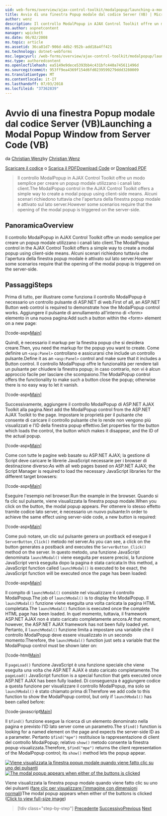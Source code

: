 ```yaml
---
uid: web-forms/overview/ajax-control-toolkit/modalpopup/launching-a-modal-popup-window-from-server-code-vb
title: Avvio di una finestra Popup modale dal codice Server (VB) | Microsoft Docs
author: wenz
description: Il controllo ModalPopup in AJAX Control Toolkit offre un modo semplice per creare un popup modale utilizzano i canali lato client. Tuttavia alcuni scenari richiedono che t...
ms.author: aspnetcontent
manager: wpickett
ms.date: 06/02/2008
ms.topic: article
ms.assetid: 36ca81d7-906d-4db2-952b-add18a4ff421
ms.technology: dotnet-webforms
msc.legacyurl: /web-forms/overview/ajax-control-toolkit/modalpopup/launching-a-modal-popup-window-from-server-code-vb
msc.type: authoredcontent
ms.openlocfilehash: ea5149e9dece5393bb4c431bfc440a745611496d
ms.sourcegitcommit: 953ff9ea4369f154d6fd0239599279ddd3280009
ms.translationtype: MT
ms.contentlocale: it-IT
ms.lasthandoff: 07/03/2018
ms.locfileid: "37362839"
---
```

<a name="launching-a-modal-popup-window-from-server-code-vb"></a><span data-ttu-id="1e9c0-104">Avvio di una finestra Popup modale dal codice Server (VB)</span><span class="sxs-lookup"><span data-stu-id="1e9c0-104">Launching a Modal Popup Window from Server Code (VB)</span></span>
====================
<span data-ttu-id="1e9c0-105">da [Christian Wenz](https://github.com/wenz)</span><span class="sxs-lookup"><span data-stu-id="1e9c0-105">by [Christian Wenz](https://github.com/wenz)</span></span>

<span data-ttu-id="1e9c0-106">[Scaricare il codice](http://download.microsoft.com/download/2/4/0/24052038-f942-4336-905b-b60ae56f0dd5/ModalPopup1.vb.zip) o [Scarica il PDF](http://download.microsoft.com/download/b/6/a/b6ae89ee-df69-4c87-9bfb-ad1eb2b23373/modalpopup1VB.pdf)</span><span class="sxs-lookup"><span data-stu-id="1e9c0-106">[Download Code](http://download.microsoft.com/download/2/4/0/24052038-f942-4336-905b-b60ae56f0dd5/ModalPopup1.vb.zip) or [Download PDF](http://download.microsoft.com/download/b/6/a/b6ae89ee-df69-4c87-9bfb-ad1eb2b23373/modalpopup1VB.pdf)</span></span>

> <span data-ttu-id="1e9c0-107">Il controllo ModalPopup in AJAX Control Toolkit offre un modo semplice per creare un popup modale utilizzano i canali lato client.</span><span class="sxs-lookup"><span data-stu-id="1e9c0-107">The ModalPopup control in the AJAX Control Toolkit offers a simple way to create a modal popup using client-side means.</span></span> <span data-ttu-id="1e9c0-108">Alcuni scenari richiedono tuttavia che l'apertura della finestra popup modale è attivato sul lato server.</span><span class="sxs-lookup"><span data-stu-id="1e9c0-108">However some scenarios require that the opening of the modal popup is triggered on the server-side.</span></span>


## <a name="overview"></a><span data-ttu-id="1e9c0-109">Panoramica</span><span class="sxs-lookup"><span data-stu-id="1e9c0-109">Overview</span></span>

<span data-ttu-id="1e9c0-110">Il controllo ModalPopup in AJAX Control Toolkit offre un modo semplice per creare un popup modale utilizzano i canali lato client.</span><span class="sxs-lookup"><span data-stu-id="1e9c0-110">The ModalPopup control in the AJAX Control Toolkit offers a simple way to create a modal popup using client-side means.</span></span> <span data-ttu-id="1e9c0-111">Alcuni scenari richiedono tuttavia che l'apertura della finestra popup modale è attivato sul lato server.</span><span class="sxs-lookup"><span data-stu-id="1e9c0-111">However some scenarios require that the opening of the modal popup is triggered on the server-side.</span></span>

## <a name="steps"></a><span data-ttu-id="1e9c0-112">Passaggi</span><span class="sxs-lookup"><span data-stu-id="1e9c0-112">Steps</span></span>

<span data-ttu-id="1e9c0-113">Prima di tutto, per illustrare come funziona il controllo ModalPopup è necessario un controllo pulsante di ASP.NET di web.</span><span class="sxs-lookup"><span data-stu-id="1e9c0-113">First of all, an ASP.NET Button web control is required to demonstrate how the ModalPopup control works.</span></span> <span data-ttu-id="1e9c0-114">Aggiungere il pulsante di annullamento all'interno di &lt;form&gt; elemento in una nuova pagina:</span><span class="sxs-lookup"><span data-stu-id="1e9c0-114">Add such a button within the &lt;form&gt; element on a new page:</span></span>

[!code-aspx[Main](launching-a-modal-popup-window-from-server-code-vb/samples/sample1.aspx)]

<span data-ttu-id="1e9c0-115">Quindi, è necessario il markup per la finestra popup che si desidera creare.</span><span class="sxs-lookup"><span data-stu-id="1e9c0-115">Then, you need the markup for the popup you want to create.</span></span> <span data-ttu-id="1e9c0-116">Come definire un `<asp:Panel>` controllano e assicurarsi che include un controllo pulsante.</span><span class="sxs-lookup"><span data-stu-id="1e9c0-116">Define it as an `<asp:Panel>` control and make sure that it includes a Button control.</span></span> <span data-ttu-id="1e9c0-117">Il controllo ModalPopup offre le funzionalità per rendere tali un pulsante per chiudere la finestra popup; in caso contrario, non vi è alcun approccio facile per lasciare che scompaiono.</span><span class="sxs-lookup"><span data-stu-id="1e9c0-117">The ModalPopup control offers the functionality to make such a button close the popup; otherwise there is no easy way to let it vanish.</span></span>

[!code-aspx[Main](launching-a-modal-popup-window-from-server-code-vb/samples/sample2.aspx)]

<span data-ttu-id="1e9c0-118">Successivamente, aggiungere il controllo ModalPopup di ASP.NET AJAX Toolkit alla pagina.</span><span class="sxs-lookup"><span data-stu-id="1e9c0-118">Next add the ModalPopup control from the ASP.NET AJAX Toolkit to the page.</span></span> <span data-ttu-id="1e9c0-119">Impostare le proprietà per il pulsante che consente di caricare il controllo pulsante che lo rende non vengono più visualizzati e l'ID della finestra popup effettivo.</span><span class="sxs-lookup"><span data-stu-id="1e9c0-119">Set properties for the button which loads the control, the button which makes it disappear, and the ID of the actual popup.</span></span>

[!code-aspx[Main](launching-a-modal-popup-window-from-server-code-vb/samples/sample3.aspx)]

<span data-ttu-id="1e9c0-120">Come con tutte le pagine web basate su ASP.NET AJAX; la gestione di Script deve caricare le librerie JavaScript necessarie per i browser di destinazione diverso:</span><span class="sxs-lookup"><span data-stu-id="1e9c0-120">As with all web pages based on ASP.NET AJAX; the Script Manager is required to load the necessary JavaScript libraries for the different target browsers:</span></span>

[!code-aspx[Main](launching-a-modal-popup-window-from-server-code-vb/samples/sample4.aspx)]

<span data-ttu-id="1e9c0-121">Eseguire l'esempio nel browser.</span><span class="sxs-lookup"><span data-stu-id="1e9c0-121">Run the example in the browser.</span></span> <span data-ttu-id="1e9c0-122">Quando si fa clic sul pulsante, viene visualizzata la finestra popup modale.</span><span class="sxs-lookup"><span data-stu-id="1e9c0-122">When you click on the button, the modal popup appears.</span></span> <span data-ttu-id="1e9c0-123">Per ottenere lo stesso effetto tramite codice lato server, è necessario un nuovo pulsante:</span><span class="sxs-lookup"><span data-stu-id="1e9c0-123">In order to achieve the same effect using server-side code, a new button is required:</span></span>

[!code-aspx[Main](launching-a-modal-popup-window-from-server-code-vb/samples/sample5.aspx)]

<span data-ttu-id="1e9c0-124">Come può notare, un clic sul pulsante genera un postback ed esegue il `ServerButton_Click()` metodo nel server.</span><span class="sxs-lookup"><span data-stu-id="1e9c0-124">As you can see, a click on the button generates a postback and executes the `ServerButton_Click()` method on the server.</span></span> <span data-ttu-id="1e9c0-125">In questo metodo, una funzione JavaScript denominata `launchModal()` viene eseguita per essere precisi, la funzione JavaScript verrà eseguita dopo la pagina è stata caricata:</span><span class="sxs-lookup"><span data-stu-id="1e9c0-125">In this method, a JavaScript function called `launchModal()` is executed to be exact, the JavaScript function will be executed once the page has been loaded:</span></span>

[!code-aspx[Main](launching-a-modal-popup-window-from-server-code-vb/samples/sample6.aspx)]

<span data-ttu-id="1e9c0-126">Il compito di `launchModal()` consiste nel visualizzare il controllo ModalPopup.</span><span class="sxs-lookup"><span data-stu-id="1e9c0-126">The job of `launchModal()` is to display the ModalPopup.</span></span> <span data-ttu-id="1e9c0-127">Il `launchModal()` funzione viene eseguita una volta caricata la pagina HTML completata.</span><span class="sxs-lookup"><span data-stu-id="1e9c0-127">The `launchModal()` function is executed once the complete HTML page has been loaded.</span></span> <span data-ttu-id="1e9c0-128">In quel momento, tuttavia, il framework ASP.NET AJAX non è stato caricato completamente ancora.</span><span class="sxs-lookup"><span data-stu-id="1e9c0-128">At that moment, however, the ASP.NET AJAX framework has not been fully loaded yet.</span></span> <span data-ttu-id="1e9c0-129">Pertanto, il `launchModal()` funzione limita a impostare una variabile che il controllo ModalPopup deve essere visualizzato in un secondo momento:</span><span class="sxs-lookup"><span data-stu-id="1e9c0-129">Therefore, the `launchModal()` function just sets a variable that the ModalPopup control must be shown later on:</span></span>

[!code-html[Main](launching-a-modal-popup-window-from-server-code-vb/samples/sample7.html)]

<span data-ttu-id="1e9c0-130">Il `pageLoad()` funzione JavaScript è una funzione speciale che viene eseguita una volta che ASP.NET AJAX è stato caricato completamente.</span><span class="sxs-lookup"><span data-stu-id="1e9c0-130">The `pageLoad()` JavaScript function is a special function that gets executed once ASP.NET AJAX has been fully loaded.</span></span> <span data-ttu-id="1e9c0-131">Di conseguenza è aggiungere codice a questa funzione per visualizzare il controllo ModalPopup, ma solo se `launchModal()` è stato chiamato prima di:</span><span class="sxs-lookup"><span data-stu-id="1e9c0-131">Therefore we add code to this function to show the ModalPopup control, but only if `launchModal()` has been called before:</span></span>

[!code-javascript[Main](launching-a-modal-popup-window-from-server-code-vb/samples/sample8.js)]

<span data-ttu-id="1e9c0-132">Il `$find()` funzione esegue la ricerca di un elemento denominato nella pagina e previsto l'ID lato server come un parametro.</span><span class="sxs-lookup"><span data-stu-id="1e9c0-132">The `$find()` function is looking for a named element on the page and expects the server-side ID as a parameter.</span></span> <span data-ttu-id="1e9c0-133">Pertanto `$find("mpe")` restituisce la rappresentazione di client del controllo ModalPopup; relativo `show()` metodo consente la finestra popup visualizzata.</span><span class="sxs-lookup"><span data-stu-id="1e9c0-133">Therefore, `$find("mpe")` returns the client representation of the ModalPopup control; its `show()` method lets the popup appear.</span></span>


<span data-ttu-id="1e9c0-134">[![Viene visualizzata la finestra popup modale quando viene fatto clic su uno dei pulsanti](launching-a-modal-popup-window-from-server-code-vb/_static/image2.png)](launching-a-modal-popup-window-from-server-code-vb/_static/image1.png)</span><span class="sxs-lookup"><span data-stu-id="1e9c0-134">[![The modal popup appears when either of the buttons is clicked](launching-a-modal-popup-window-from-server-code-vb/_static/image2.png)](launching-a-modal-popup-window-from-server-code-vb/_static/image1.png)</span></span>

<span data-ttu-id="1e9c0-135">Viene visualizzata la finestra popup modale quando viene fatto clic su uno dei pulsanti ([fare clic per visualizzare l'immagine con dimensioni normali](launching-a-modal-popup-window-from-server-code-vb/_static/image3.png))</span><span class="sxs-lookup"><span data-stu-id="1e9c0-135">The modal popup appears when either of the buttons is clicked ([Click to view full-size image](launching-a-modal-popup-window-from-server-code-vb/_static/image3.png))</span></span>

> [!div class="step-by-step"]
> <span data-ttu-id="1e9c0-136">[Precedente](positioning-a-modalpopup-cs.md)
> [Successivo](using-modalpopup-with-a-repeater-control-vb.md)</span><span class="sxs-lookup"><span data-stu-id="1e9c0-136">[Previous](positioning-a-modalpopup-cs.md)
[Next](using-modalpopup-with-a-repeater-control-vb.md)</span></span>

